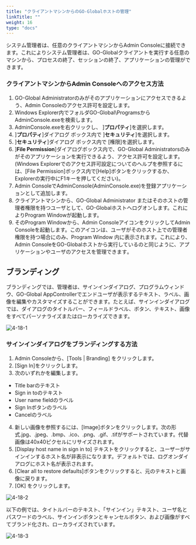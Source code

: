 ```yaml
---
title: "クライアントマシンからのGO-Globalホストの管理"
linkTitle: ""
weight: 16
type: "docs"
---
```


システム管理者は、任意のクライアントマシンからAdmin Consoleに接続できます。これによりシステム管理者は、GO-Globalクライアントを実行する任意のマシンから、プロセスの終了、セッションの終了、アプリケーションの管理ができます。

### クライアントマシンからAdmin Consoleへのアクセス方法

1. GO-Global Administratorのみがそのアプリケーションにアクセスできるよう、Admin Consoleのアクセス許可を設定します。
2. Windows Explorer内でフォルダGO-Global\ProgramsからAdminConsole.exeを検索します。
3. AdminConsole.exeを右クリックし、 ]**プロパティ**]を選択します。
4. ]**プロパティ**]ダイアログ ボックス内で ]**セキュリティ**]を選択します。
5. ]**セキュリティ**]ダイアログ ボックス内で [権限]を選択します。
6. ]**File Permission**]ダイアログボックス内で、GO-Global Administratorsのみがそのアプリケーションを実行できるよう、アクセス許可を設定します。(Windows Explorerでのアクセス許可設定についてのヘルプを参照するには、[File Permission]ボックス内で[Help]ボタンをクリックするか、Explorerの実行中にF1キーを押してください)。
7. Admin ConsoleでAdminConsole(AdminConsole.exe)を登録アプリケーションとして追加します。
8. クライアントマシンから、GO-Global Administrator またはそのホストの管理者権限を持つユーザとして、GO-Globalホストへログオンします。これによりProgram Windowが起動します。
9. そのProgram Windowから、Admin ConsoleアイコンをクリックしてAdmin Consoleを起動します。このアイコンは、ユーザがそのホスト上での管理者権限を持つ場合にのみ、Program Window 内に表示されます。これにより、Admin ConsoleをGO-Globalホストから実行しているのと同じように、アプリケーションやユーザのアクセスを管理できます｡

## ブランディング

ブランディングでは、管理者は、サインインダイアログ、プログラムウィンドウ、GO-Global AppControllerでエンドユーザが表示するテキスト、ラベル、画像を編集やカスタマイズすることができます。たとえば、サインインダイアログでは、ダイアログのタイトルバー、フィールドラベル、ボタン、テキスト、画像をすべてパーソナライズまたはローカライズできます。

![4-18-1](/img/4-18-1.png) 

### サインインダイアログをブランディングする方法

1. Admin Consoleから、[Tools | Branding] をクリックします。
2. [Sign In]をクリックします。
3. 次のいずれかを編集します。
* Title barのテキスト
* Sign in toのテキスト
* User name fieldのラベル
* Sign Inボタンのラベル
* Cancelのラベル
4. 新しい画像を参照するには、[Image]ボタンをクリックします。次の形式.jpg、.jpeg、.bmp、.ico、.png、.gif、.tifがサポートされています。代替画像は40x40ピクセルにリサイズされます。
5. [Display host name in sign in to] テキストをクリックすると、ユーザーがサインインするホスト名が非表示になります。デフォルトでは、ログオンダイアログにホスト名が表示されます。
6. [Clear all to restore defaults]ボタンをクリックすると、元のテキストと画像に戻ります。
7. [OK] をクリックします。

![4-18-2](/img/4-18-2.png) 

以下の例では、タイトルバーのテキスト、「サインイン」テキスト、ユーザ名とパスワードのラベル、サインインボタンとキャンセルボタン、および画像がすべてブランド化され、ローカライズされています。

![4-18-3](/img/4-18-3.png) 



